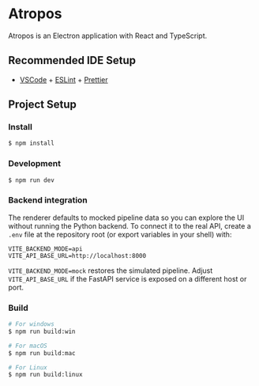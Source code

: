 # Atropos

Atropos is an Electron application with React and TypeScript.

## Recommended IDE Setup

- [VSCode](https://code.visualstudio.com/) + [ESLint](https://marketplace.visualstudio.com/items?itemName=dbaeumer.vscode-eslint) + [Prettier](https://marketplace.visualstudio.com/items?itemName=esbenp.prettier-vscode)

## Project Setup

### Install

```bash
$ npm install
```

### Development

```bash
$ npm run dev
```

### Backend integration

The renderer defaults to mocked pipeline data so you can explore the UI without
running the Python backend. To connect it to the real API, create a `.env`
file at the repository root (or export variables in your shell) with:

```env
VITE_BACKEND_MODE=api
VITE_API_BASE_URL=http://localhost:8000
```

`VITE_BACKEND_MODE=mock` restores the simulated pipeline. Adjust
`VITE_API_BASE_URL` if the FastAPI service is exposed on a different host or
port.

### Build

```bash
# For windows
$ npm run build:win

# For macOS
$ npm run build:mac

# For Linux
$ npm run build:linux
```
